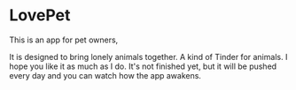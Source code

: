 # LovePet

This is an app for pet owners, 

It is designed to bring lonely animals together. 
A kind of Tinder for animals. 
I hope you like it as much as I do. 
It's not finished yet, but it will be pushed every day and you can watch how the app awakens.
